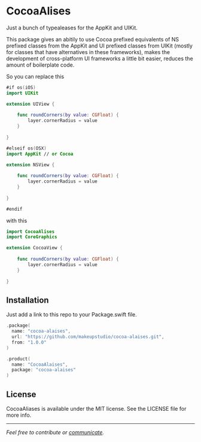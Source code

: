 # CocoaAlises

Just a bunch of typealeases for the AppKit and UIKit.

This package gives an abitily to use Cocoa prefixed equivalents of NS prefixed classes from the AppKit and UI prefixed classes from UIKit (mostly for classes that have alternatives in these frameworks), makes the development of cross-platform UI frameworks a little bit easier, reduces the amount of boilerplate code.

So you can replace this

```swift
#if os(iOS)
import UIKit

extension UIView {
  
    func roundCorners(by value: CGFloat) {
        layer.cornerRadius = value
    }
  
}

#elseif os(OSX)
import AppKit // or Cocoa

extension NSView {
  
    func roundCorners(by value: CGFloat) {
        layer.cornerRadius = value
    }
  
}

#endif
```

with this

```swift
import CocoaAlises
import CoreGraphics

extension CocoaView {
  
    func roundCorners(by value: CGFloat) {
        layer.cornerRadius = value
    }
  
}
```

## Installation

Just add a link to this repo to your Package.swift file.

```swift
.package(
  name: "cocoa-alaises",
  url: "https://github.com/makeupstudio/cocoa-alaises.git",
  from: "1.0.0"
)
```

```swift
.product(
  name: "CocoaAlaises",
  package: "cocoa-alaises"
)
```

## License

CocoaAliases is available under the MIT license. See the LICENSE file for more info.

---

*Feel free to contribute or [communicate](https://twitter.com/maximkrouk).*
